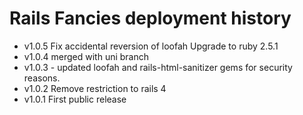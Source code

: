 # Rails Fancies deployment history
* v1.0.5
  Fix accidental reversion of loofah
  Upgrade to ruby 2.5.1
* v1.0.4 merged with uni branch
* v1.0.3 - updated loofah and rails-html-sanitizer gems for security reasons.
* v1.0.2
	Remove restriction to rails 4
* v1.0.1
	First public release

